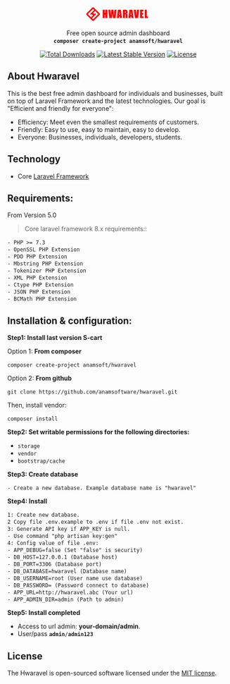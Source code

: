 <p align="center">
    <img src="./public/assets/images/logo-light.png" width="150">
</p>
<p align="center">Free open source admin dashboard<br>
    <code><b>composer create-project anamsoft/hwaravel</b></code></p>
<p align="center">
<a href="https://packagist.org/packages/anamsoft/hwaravel"><img src="https://poser.pugx.org/anamsoft/hwaravel/d/total" alt="Total Downloads"></a>
<a href="https://packagist.org/packages/anamsoft/hwaravel"><img src="https://poser.pugx.org/anamsoft/hwaravel/v/stable" alt="Latest Stable Version"></a>
<a href="https://packagist.org/packages/anamsoft/hwaravel"><img src="https://poser.pugx.org/anamsoft/hwaravel/license" alt="License"></a>
</p>

## About Hwaravel

This is the best free admin dashboard for individuals and businesses, built on top of Laravel Framework and the latest technologies.
Our goal is "Efficient and friendly for everyone":
- Efficiency: Meet even the smallest requirements of customers.
- Friendly: Easy to use, easy to maintain, easy to develop.
- Everyone: Businesses, individuals, developers, students.

## Technology
- Core <a href="https://laravel.com">Laravel Framework</a>

## Requirements:

From Version 5.0

> Core laravel framework 8.x requirements::

```
- PHP >= 7.3
- OpenSSL PHP Extension
- PDO PHP Extension
- Mbstring PHP Extension
- Tokenizer PHP Extension
- XML PHP Extension
- Ctype PHP Extension
- JSON PHP Extension
- BCMath PHP Extension
```

## Installation & configuration:

**Step1: Install last version S-cart**

Option 1: **From composer**
```
composer create-project anamsoft/hwaravel
```

Option 2: **From github**
```
git clone https://github.com/anamsoftware/hwaravel.git
```
Then, install vendor:
```
composer install
```

**Step2: Set writable permissions for the following directories:**

- <code>storage</code>
- <code>vendor</code>
- <code>bootstrap/cache</code>


**Step3: Create database**
```
- Create a new database. Example database name is "hwaravel"
```

**Step4: Install**

```
1: Create new database.
2 Copy file .env.example to .env if file .env not exist.
3: Generate API key if APP_KEY is null.
- Use command "php artisan key:gen"
4: Config value of file .env:
- APP_DEBUG=false (Set "false" is security)
- DB_HOST=127.0.0.1 (Database host)
- DB_PORT=3306 (Database port)
- DB_DATABASE=hwaravel (Database name)
- DB_USERNAME=root (User name use database)
- DB_PASSWORD= (Password connect to database)
- APP_URL=http://hwaravel.abc (Your url)
- APP_ADMIN_DIR=admin (Path to admin)
```

**Step5: Install completed**

- Access to url admin: <b>your-domain/admin</b>.
- User/pass <code><b>admin</b>/<b>admin123</b></code>

## License

The Hwaravel is open-sourced software licensed under the [MIT license](https://opensource.org/licenses/MIT).

